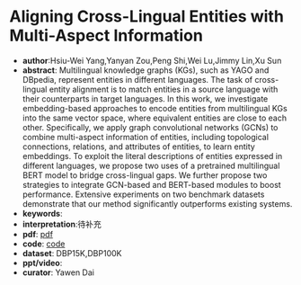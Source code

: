 # Aligning Cross-Lingual Entities with Multi-Aspect Information

- **author**:Hsiu-Wei Yang,Yanyan Zou,Peng Shi,Wei Lu,Jimmy Lin,Xu Sun
- **abstract**: Multilingual knowledge graphs (KGs), such as YAGO and DBpedia, represent entities in different languages. The task of cross-lingual entity alignment is to match entities in a source language with their counterparts in target languages. In this work, we investigate embedding-based approaches to encode entities from multilingual KGs into the same vector space, where equivalent entities are close to each other. Specifically, we apply graph convolutional networks (GCNs) to combine multi-aspect information of entities, including topological connections, relations, and attributes of entities, to learn entity embeddings. To exploit the literal descriptions of entities expressed in different languages, we propose two uses of a pretrained multilingual BERT model to bridge cross-lingual gaps. We further propose two strategies to integrate GCN-based and BERT-based modules to boost performance. Extensive experiments on two benchmark datasets demonstrate that our method significantly outperforms existing systems. 
- **keywords**:
- **interpretation**:待补充
- **pdf**: [pdf](https://arxiv.org/pdf/1910.06575)
- **code**: [code](https://github.com/h324yang/HMAN)
- **dataset**: DBP15K,DBP100K 
- **ppt/video**:
- **curator**: Yawen Dai